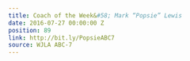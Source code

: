 ```yaml
---
title: Coach of the Week&#58; Mark “Popsie” Lewis
date: 2016-07-27 00:00:00 Z
position: 89
link: http://bit.ly/PopsieABC7
source: WJLA ABC-7
---
```


